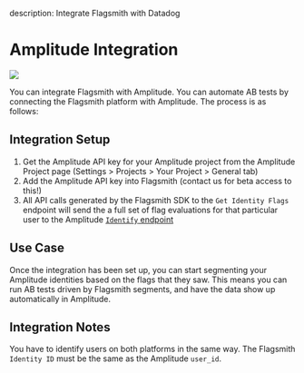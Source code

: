 description: Integrate Flagsmith with Datadog

# Amplitude Integration

<img src="/images/integrations/amplitude/amplitude-logo.svg"/>

You can integrate Flagsmith with Amplitude. You can automate AB tests by connecting the Flagsmith platform with Amplitude. The process is as follows:

## Integration Setup

1. Get the Amplitude API key for your Amplitude project from the Amplitude Project page (Settings > Projects > Your Project > General tab)
2. Add the Amplitude API key into Flagsmith (contact us for beta access to this!)
3. All API calls generated by the Flagsmith SDK to the `Get Identity Flags` endpoint will send the a full set of flag evaluations for that particular user to the Amplitude [`Identify` endpoint](https://developers.amplitude.com/docs/identify-api)

## Use Case

Once the integration has been set up, you can start segmenting your Amplitude identities based on the flags that they saw. This means you can run AB tests driven by Flagsmith segments, and have the data show up automatically in Amplitude. 

## Integration Notes

You have to identify users on both platforms in the same way. The Flagsmith `Identity ID` must be the same as the Amplitude `user_id`.
